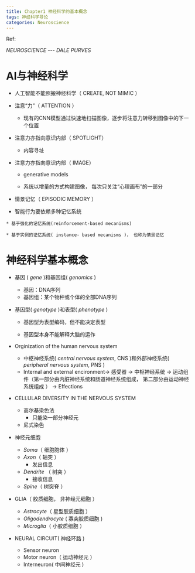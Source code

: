 ```yaml
---
title: Chapter1 神经科学的基本概念
tags: 神经科学导论
categories: Neuroscience
---
```


Ref:

*NEUROSCIENCE --- DALE PURVES*

<!--more-->

# AI与神经科学

* 人工智能不能照搬神经科学（ CREATE, NOT MIMIC ）

* 注意“力”（ ATTENTION ）

  * 现有的CNN模型通过快速地扫描图像，逐步将注意力转移到图像中的下一个位置

* 注意力亦指向意识内部（ SPOTLIGHT）

  * 内容寻址

* 注意力亦指向意识内部（ IMAGE）

  * generative models

  * 系统以增量的方式构建图像， 每次只关注“心理画布”的一部分

*  情景记忆（ EPISODIC MEMORY ）

  *  智能行为要依赖多种记忆系统

    * 基于强化的记忆系统(reinforcement-based mecanisms)

    * 基于实例的记忆系统( instance- based mecanisms )， 也称为情景记忆

# 神经科学基本概念

* 基因 ( *gene* )和基因组( *genomics* )

  * 基因：DNA序列
  * 基因组：某个物种或个体的全部DNA序列

* 基因型( *genotype* )和表型( *phenotype* )

  * 基因型为表型编码，但不能决定表型

  * 基因型本身不能解释大脑的运作

* Orginization of the human nervous system
  * 中枢神经系统( *central nervous system*, CNS )和外部神经系统( *peripheral nervous system*, PNS )
  * Internal and external encironment→ 感受器  →  中枢神经系统  →  运动组件（第一部分由内脏神经系统和肠道神经系统组成， 第二部分由运动神经系统组成 ） → Effections
* CELLULAR DIVERSITY IN THE NERVOUS SYSTEM
  * 高尔基染色法
    * 只能染一部分神经元
  * 尼式染色
* 神经元细胞
  * *Soma*（ 细胞胞体 ）
  * *Axon*（ 轴突 ）
    *  发出信息
  * *Dendrite* （ 树突 ）
    * 接收信息
  * *Spine*（ 树突脊 ）

* GLIA（ 胶质细胞， 非神经元细胞 ）
  * *Astrocyte*（ 星型胶质细胞 ）
  * *Oligodendrocyte* ( 寡突胶质细胞 )
  * *Microglia*（ 小胶质细胞 ）
* NEURAL CIRCUIT( 神经环路 )
  * Sensor neuron
  * Motor neuron（ 运动神经元 ）
  * Interneuron( 中间神经元 )


